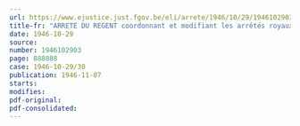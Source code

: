 ```yaml
---
url: https://www.ejustice.just.fgov.be/eli/arrete/1946/10/29/1946102903/justel
title-fr: "ARRETE DU REGENT coordonnant et modifiant les arrêtés royaux portant institution et règlement d'ordre et d' attributions de la Commission centrale de Statistique et changeant la dénomination de celle-ci"
date: 1946-10-29
source:
number: 1946102903
page: 888888
case: 1946-10-29/30
publication: 1946-11-07
starts:
modifies:
pdf-original:
pdf-consolidated:
---
```


